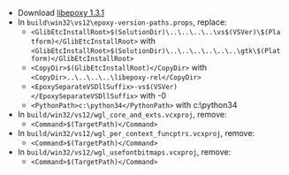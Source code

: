  * Download [libepoxy 1.3.1](https://github.com/anholt/libepoxy/releases/download/v1.3.1/libepoxy-1.3.1.tar.bz2)
 * In `build\win32\vs12\epoxy-version-paths.props`, replace:
	* `<GlibEtcInstallRoot>$(SolutionDir)\..\..\..\..\vs$(VSVer)\$(Platform)</GlibEtcInstallRoot>` with
`<GlibEtcInstallRoot>$(SolutionDir)\..\..\..\..\..\..\gtk\$(Platform)</GlibEtcInstallRoot>`
	* `<CopyDir>$(GlibEtcInstallRoot)</CopyDir>` with
`<CopyDir>..\..\..\..\libepoxy-rel</CopyDir>`
	* `<EpoxySeparateVSDllSuffix>-vs$(VSVer)</EpoxySeparateVSDllSuffix>` with
<EpoxySeparateVSDllSuffix>-0</EpoxySeparateVSDllSuffix>
	* `<PythonPath>c:\python34</PythonPath>` with
<PythonPath>c:\python34</PythonPath>
 * In `build/win32/vs12/wgl_core_and_exts.vcxproj`, remove:
	* `<Command>$(TargetPath)</Command>`
 * In `build/win32/vs12/wgl_per_context_funcptrs.vcxproj`, remove:
	* `<Command>$(TargetPath)</Command>`
 * In `build/win32/vs12/wgl_usefontbitmaps.vcxproj`, remove:
	* `<Command>$(TargetPath)</Command>`
